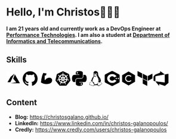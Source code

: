 # Hello, I'm Christos👋👨‍💻

**I am 21 years old and currently work as a DevOps Engineer at [Performance Technologies](https://www.performance.gr/). I am also a student at [Department of Informatics and Telecommunications](https://www.di.uoa.gr/).**

## Skills

<p align="left">

<img src="icons/black/azure.png" alt="Azure" title="Azure" width="40" height="40"/>
<img src="icons/black/github.png" alt="GitHub" title="GitHub" width="40" height="40"/>
<img src="icons/black/bicep.png" alt="Bicep" title="Bicep" width="40" height="40"/>
<img src="icons/black/kubernetes.png" alt="Kubernetes" title="Kubernetes" width="40" height="40"/>
<img src="icons/black/python.png" alt="Python" title="Python" width="40" height="40"/>
<img src="icons/black/linux.png" alt="Linux" title="Linux" width="40" height="40"/>
<img src="icons/black/cpp.png" alt="C++" title="C++" width="40" height="40"/>
<img src="icons/black/c.png" alt="C" title="C" width="40" height="40"/>
<img src="icons/black/terraform.png" alt="Terraform" title="Terraform" width="40" height="40"/>
<img src="icons/black/azure_devops.png" alt="Azure DevOps" title="Azure DevOps" width="40" height="40"/>
 
</p>

## Content

- **Blog:** <https://christosgalano.github.io/>
- **LinkedIn:** <https://www.linkedin.com/in/christos-galanopoulos/>
- **Credly:** <https://www.credly.com/users/christos-galanopoulos>
